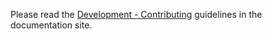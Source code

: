 Please read the [Development - Contributing](https://pywassap.netlify.app/contiributing/) guidelines in the documentation site.
